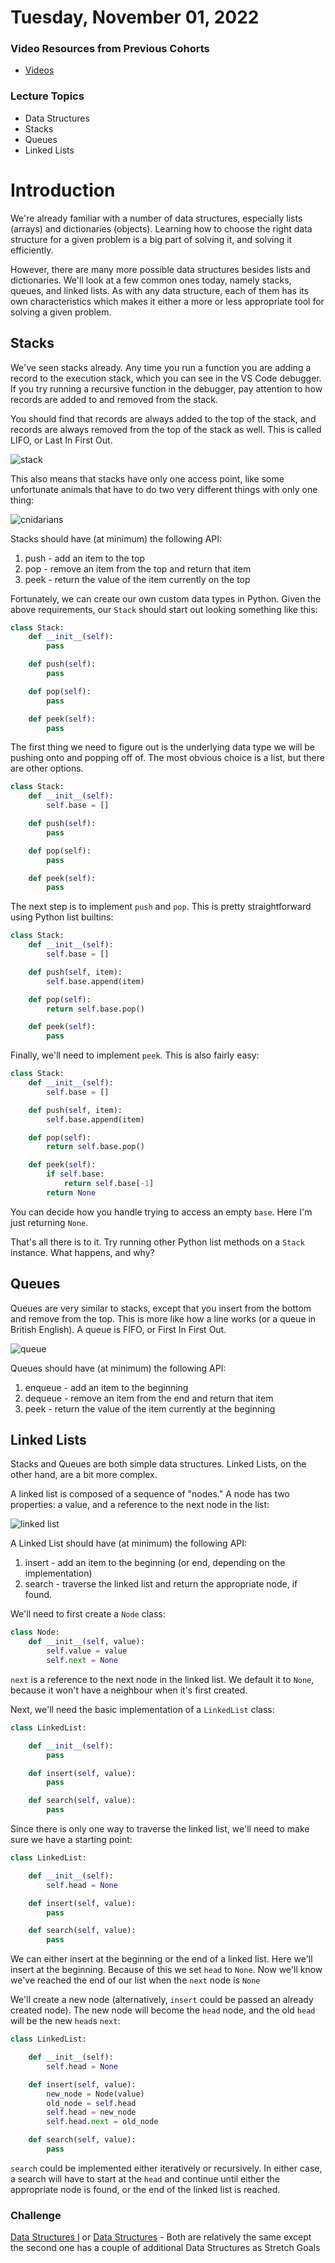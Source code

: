 Tuesday, November 01, 2022
======================
### Video Resources from Previous Cohorts
- [Videos](https://www.youtube.com/channel/UCASZ7zW_Egu0T4KG3YEdGfw/playlists)

### Lecture Topics
- Data Structures
- Stacks
- Queues
- Linked Lists


# Introduction
We're already familiar with a number of data structures, especially lists (arrays) and dictionaries (objects).  Learning how to choose the right data structure for a given problem is a big part of solving it, and solving it efficiently.

However, there are many more possible data structures besides lists and dictionaries.  We'll look at a few common ones today, namely stacks, queues, and linked lists.  As with any data structure, each of them has its own characteristics which makes it either a more or less appropriate tool for solving a given problem.

## Stacks
We've seen stacks already.  Any time you run a function you are adding a record to the execution stack, which you can see in the VS Code debugger.  If you try running a recursive function in the debugger, pay attention to how records are added to and removed from the stack.

You should find that records are always added to the top of the stack, and records are always removed from the top of the stack as well.  This is called LIFO, or Last In First Out.  <br/>

![stack](readme/stack.png)

This also means that stacks have only one access point, like some unfortunate animals that have to do two very different things with only one thing: <br/>

![cnidarians](readme/cnidarians.jpeg)

Stacks should have (at minimum) the following API:
1. push - add an item to the top
2. pop - remove an item from the top and return that item
3. peek - return the value of the item currently on the top

Fortunately, we can create our own custom data types in Python.  Given the above requirements, our `Stack` should start out looking something like this:

```python
class Stack:
    def __init__(self):
        pass

    def push(self):
        pass

    def pop(self):
        pass

    def peek(self):
        pass
```

The first thing we need to figure out is the underlying data type we will be pushing onto and popping off of.  The most obvious choice is a list, but there are other options.

```python
class Stack:
    def __init__(self):
        self.base = []

    def push(self):
        pass

    def pop(self):
        pass

    def peek(self):
        pass
```

The next step is to implement `push` and `pop`.  This is pretty straightforward using Python list builtins:

```python
class Stack:
    def __init__(self):
        self.base = []

    def push(self, item):
        self.base.append(item)

    def pop(self):
        return self.base.pop()

    def peek(self):
        pass
```

Finally, we'll need to implement `peek`.  This is also fairly easy:

```python
class Stack:
    def __init__(self):
        self.base = []

    def push(self, item):
        self.base.append(item)

    def pop(self):
        return self.base.pop()

    def peek(self):
        if self.base:
            return self.base[-1]
        return None
```

You can decide how you handle trying to access an empty `base`.  Here I'm just returning `None`.

That's all there is to it.  Try running other Python list methods on a `Stack` instance.  What happens, and why?


## Queues
Queues are very similar to stacks, except that you insert from the bottom and remove from the top.  This is more like how a line works (or a queue in British English).  A queue is FIFO, or First In First Out.<br/>

![queue](readme/queue.png)

Queues should have (at minimum) the following API:
1. enqueue - add an item to the beginning
2. dequeue - remove an item from the end and return that item
3. peek - return the value of the item currently at the beginning


## Linked Lists
Stacks and Queues are both simple data structures. Linked Lists, on the other hand, are a bit more complex.

A linked list is composed of a sequence of "nodes."  A node has two properties: a value, and a reference to the next node in the list:<br/>

![linked list](readme/linked_list.png)

A Linked List should have (at minimum) the following API:
1. insert - add an item to the beginning (or end, depending on the implementation)
2. search - traverse the linked list and return the appropriate node, if found.

We'll need to first create a `Node` class:

```python
class Node:
    def __init__(self, value):
        self.value = value
        self.next = None
```
`next` is a reference to the next node in the linked list.  We default it to `None`, because it won't have a neighbour when it's first created.

Next, we'll need the basic implementation of a `LinkedList` class:

```python
class LinkedList:

    def __init__(self):
        pass

    def insert(self, value):
        pass

    def search(self, value):
        pass
```

Since there is only one way to traverse the linked list, we'll need to make sure we have a starting point:

```python
class LinkedList:

    def __init__(self):
        self.head = None

    def insert(self, value):
        pass

    def search(self, value):
        pass
```
We can either insert at the beginning or the end of a linked list.  Here we'll insert at the beginning.  Because of this we set `head` to `None`.  Now we'll know we've reached the end of our list when the `next` node is `None`

We'll create a new node (alternatively, `insert` could be passed an already created node).  The new node will become the `head` node, and the old `head` will be the new `head`s `next`:

```python
class LinkedList:

    def __init__(self):
        self.head = None

    def insert(self, value):
        new_node = Node(value)
        old_node = self.head
        self.head = new_node
        self.head.next = old_node

    def search(self, value):
        pass
```

`search` could be implemented either iteratively or recursively.  In either case, a search will have to start at the `head` and continue until either the appropriate node is found, or the end of the linked list is reached.


### Challenge
[Data Structures I](https://github.com/deltaplatoonew/data-structures-I) or [Data Structures](https://github.com/deltaplatoonew/data-structures) - Both are relatively the same except the second one has a couple of additional Data Structures as Stretch Goals

